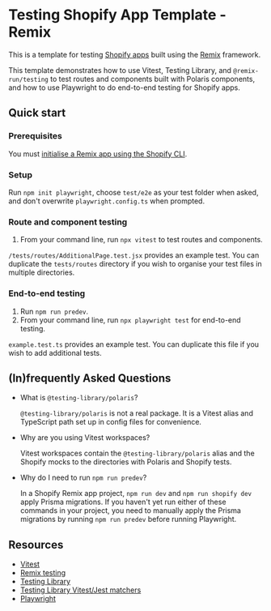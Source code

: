 # Testing Shopify App Template - Remix

This is a template for testing [Shopify apps](https://shopify.dev/docs/apps/getting-started) built using the [Remix](https://remix.run) framework.

This template demonstrates how to use Vitest, Testing Library, and `@remix-run/testing` to test routes and components built with Polaris components, and how to use Playwright to do end-to-end testing for Shopify apps.

## Quick start

### Prerequisites
You must [initialise a Remix app using the Shopify CLI](https://shopify.dev/docs/apps/getting-started/create).

### Setup
Run `npm init playwright`, choose `test/e2e` as your test folder when asked, and don't overwrite `playwright.config.ts` when prompted.

### Route and component testing
1. From your command line, run `npx vitest` to test routes and components.

`/tests/routes/AdditionalPage.test.jsx` provides an example test. You can duplicate the `tests/routes` directory if you wish to organise your test files in multiple directories.

### End-to-end testing
1. Run `npm run predev`.
1. From your command line, run `npx playwright test` for end-to-end testing.

`example.test.ts` provides an example test. You can duplicate this file if you wish to add additional tests.

## (In)frequently Asked Questions
- What is `@testing-library/polaris`?

  `@testing-library/polaris` is not a real package. It is a Vitest alias and TypeScript path set up in config files for convenience.

- Why are you using Vitest workspaces?

  Vitest workspaces contain the `@testing-library/polaris` alias and the Shopify mocks to the directories with Polaris and Shopify tests.

- Why do I need to run `npm run predev`?

  In a Shopify Remix app project, `npm run dev` and `npm run shopify dev` apply Prisma migrations. If you haven't yet run either of these commands in your project, you need to manually apply the Prisma migrations by running `npm run predev` before running Playwright. 

## Resources
- [Vitest](https://vitest.dev/guide/)
- [Remix testing](https://testing.epicweb.dev/07)
- [Testing Library](https://testing-library.com/docs/learning/)
- [Testing Library Vitest/Jest matchers](https://github.com/testing-library/jest-dom#custom-matchers)
- [Playwright](https://playwright.dev/docs/intro)